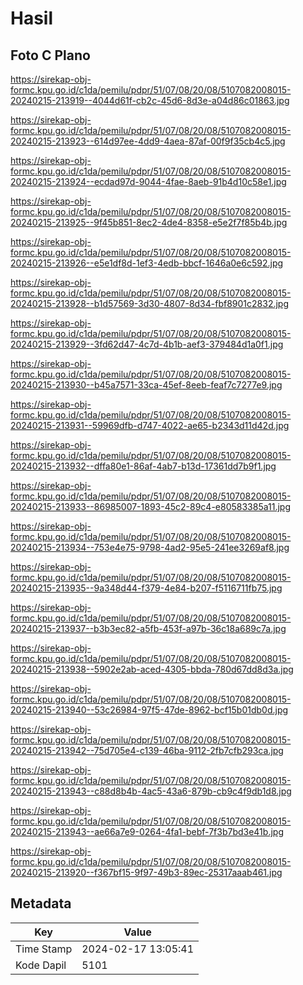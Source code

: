 # Hasil

## Foto C Plano

https://sirekap-obj-formc.kpu.go.id/c1da/pemilu/pdpr/51/07/08/20/08/5107082008015-20240215-213919--4044d61f-cb2c-45d6-8d3e-a04d86c01863.jpg

https://sirekap-obj-formc.kpu.go.id/c1da/pemilu/pdpr/51/07/08/20/08/5107082008015-20240215-213923--614d97ee-4dd9-4aea-87af-00f9f35cb4c5.jpg

https://sirekap-obj-formc.kpu.go.id/c1da/pemilu/pdpr/51/07/08/20/08/5107082008015-20240215-213924--ecdad97d-9044-4fae-8aeb-91b4d10c58e1.jpg

https://sirekap-obj-formc.kpu.go.id/c1da/pemilu/pdpr/51/07/08/20/08/5107082008015-20240215-213925--9f45b851-8ec2-4de4-8358-e5e2f7f85b4b.jpg

https://sirekap-obj-formc.kpu.go.id/c1da/pemilu/pdpr/51/07/08/20/08/5107082008015-20240215-213926--e5e1df8d-1ef3-4edb-bbcf-1646a0e6c592.jpg

https://sirekap-obj-formc.kpu.go.id/c1da/pemilu/pdpr/51/07/08/20/08/5107082008015-20240215-213928--b1d57569-3d30-4807-8d34-fbf8901c2832.jpg

https://sirekap-obj-formc.kpu.go.id/c1da/pemilu/pdpr/51/07/08/20/08/5107082008015-20240215-213929--3fd62d47-4c7d-4b1b-aef3-379484d1a0f1.jpg

https://sirekap-obj-formc.kpu.go.id/c1da/pemilu/pdpr/51/07/08/20/08/5107082008015-20240215-213930--b45a7571-33ca-45ef-8eeb-feaf7c7277e9.jpg

https://sirekap-obj-formc.kpu.go.id/c1da/pemilu/pdpr/51/07/08/20/08/5107082008015-20240215-213931--59969dfb-d747-4022-ae65-b2343d11d42d.jpg

https://sirekap-obj-formc.kpu.go.id/c1da/pemilu/pdpr/51/07/08/20/08/5107082008015-20240215-213932--dffa80e1-86af-4ab7-b13d-17361dd7b9f1.jpg

https://sirekap-obj-formc.kpu.go.id/c1da/pemilu/pdpr/51/07/08/20/08/5107082008015-20240215-213933--86985007-1893-45c2-89c4-e80583385a11.jpg

https://sirekap-obj-formc.kpu.go.id/c1da/pemilu/pdpr/51/07/08/20/08/5107082008015-20240215-213934--753e4e75-9798-4ad2-95e5-241ee3269af8.jpg

https://sirekap-obj-formc.kpu.go.id/c1da/pemilu/pdpr/51/07/08/20/08/5107082008015-20240215-213935--9a348d44-f379-4e84-b207-f5116711fb75.jpg

https://sirekap-obj-formc.kpu.go.id/c1da/pemilu/pdpr/51/07/08/20/08/5107082008015-20240215-213937--b3b3ec82-a5fb-453f-a97b-36c18a689c7a.jpg

https://sirekap-obj-formc.kpu.go.id/c1da/pemilu/pdpr/51/07/08/20/08/5107082008015-20240215-213938--5902e2ab-aced-4305-bbda-780d67dd8d3a.jpg

https://sirekap-obj-formc.kpu.go.id/c1da/pemilu/pdpr/51/07/08/20/08/5107082008015-20240215-213940--53c26984-97f5-47de-8962-bcf15b01db0d.jpg

https://sirekap-obj-formc.kpu.go.id/c1da/pemilu/pdpr/51/07/08/20/08/5107082008015-20240215-213942--75d705e4-c139-46ba-9112-2fb7cfb293ca.jpg

https://sirekap-obj-formc.kpu.go.id/c1da/pemilu/pdpr/51/07/08/20/08/5107082008015-20240215-213943--c88d8b4b-4ac5-43a6-879b-cb9c4f9db1d8.jpg

https://sirekap-obj-formc.kpu.go.id/c1da/pemilu/pdpr/51/07/08/20/08/5107082008015-20240215-213943--ae66a7e9-0264-4fa1-bebf-7f3b7bd3e41b.jpg

https://sirekap-obj-formc.kpu.go.id/c1da/pemilu/pdpr/51/07/08/20/08/5107082008015-20240215-213920--f367bf15-9f97-49b3-89ec-25317aaab461.jpg


## Metadata

| Key        | Value               |
| ---------- | ------------------- |
| Time Stamp | 2024-02-17 13:05:41 |
| Kode Dapil | 5101                |



